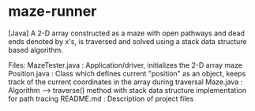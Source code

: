 # maze-runner
[Java] A 2-D array constructed as a maze with open pathways and dead ends denoted by x's, is traversed and solved  using a stack data structure based algorithm.

Files:
MazeTester.java : Application/driver, initializes the 2-D array maze
Position.java : Class which defines current "position" as an object, keeps track of the current coordinates in the array during traversal
Maze.java : Algorithm --> traverse() method with stack data structure implementation for path tracing
README.md : Description of project files
